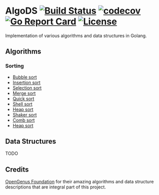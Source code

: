 # AlgoDS [![Build Status](https://travis-ci.org/TheDoctor0/algods.png)](https://travis-ci.org/TheDoctor0/algods) [![codecov](https://codecov.io/gh/TheDoctor0/algods/branch/master/graph/badge.svg)](https://codecov.io/gh/TheDoctor0/algods) [![Go Report Card](https://goreportcard.com/badge/github.com/TheDoctor0/algods)](https://goreportcard.com/report/github.com/TheDoctor0/algods) [![License](https://img.shields.io/github/license/TheDoctor0/algods.svg)](https://github.com/TheDoctor0/algods/blob/master/LICENSE)

Implementation of various algorithms and data structures in Golang.

## Algorithms

### Sorting
- [Bubble sort](https://github.com/TheDoctor0/algods/sorting/bubble_sort.md)
- [Insertion sort](https://github.com/TheDoctor0/algods/sorting/insertion_sort.md)
- [Selection sort](https://github.com/TheDoctor0/algods/sorting/selection_sort.md)
- [Merge sort](https://github.com/TheDoctor0/algods/sorting/merge_sort.md)
- [Quick sort](https://github.com/TheDoctor0/algods/sorting/quick_sort.md)
- [Shell sort](https://github.com/TheDoctor0/algods/sorting/shell_sort.md)
- [Heap sort](https://github.com/TheDoctor0/algods/sorting/heap_sort.md)
- [Shaker sort](https://github.com/TheDoctor0/algods/sorting/shaker_sort.md)
- [Comb sort](https://github.com/TheDoctor0/algods/sorting/comb_sort.md)
- [Heap sort](https://github.com/TheDoctor0/algods/sorting/heap_sort.md)

## Data Structures

TODO

## Credits
[OpenGenus Foundation](https://github.com/OpenGenus/cosmos) for their amazing algorithms and data structure descriptions that are integral part of this project.
